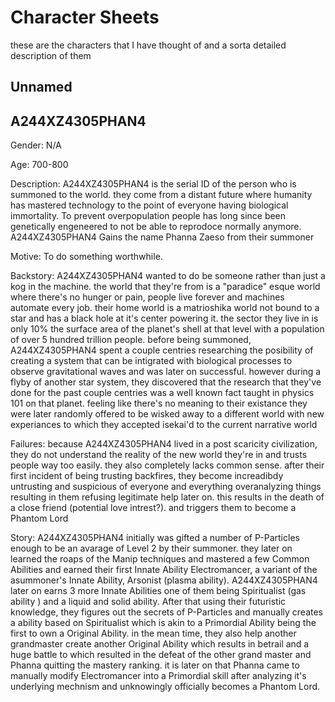 # Character Sheets
these are the characters that I have thought of and a sorta detailed description of them

## Unnamed

## A244XZ4305PHAN4

Gender: N/A

Age: 700-800

Description: A244XZ4305PHAN4 is the serial ID of the person who is summoned to the world. they come from a distant future where humanity has mastered technology to the point of everyone having biological immortality. To prevent overpopulation people has long since been genetically engeneered to not be able to reprodoce normally anymore. A244XZ4305PHAN4 Gains the name Phanna Zaeso from their summoner

Motive: To do something worthwhile.

Backstory: A244XZ4305PHAN4 wanted to do be someone rather than just a kog in the machine. the world that they're from is a "paradice" esque world where there's no hunger or pain, people live forever and machines automate every job. their home world is a matrioshika world not bound to a star and has a black hole at it's center powering it. the sector they live in is only 10% the surface area of the planet's shell at that level with a population of over 5 hundred trillion people. before being summoned, A244XZ4305PHAN4 spent a couple centries researching the posibility of creating a system that can be intigrated with biological processes to observe gravitational waves and was later on successful. however during a flyby of another star system, they discovered that the research that they've done for the past couple centries was a well known fact taught in physics 101 on that planet. feeling like there's no meaning to their existance they were later randomly offered to be wisked away to a different world with new experiances to which they accepted isekai'd to the current narrative world

Failures: because A244XZ4305PHAN4 lived in a post scaricity civilization, they do not understand the reality of the new world they're in and trusts people way too easily. they also completely lacks common sense. after their first incident of being trusting backfires, they become increadibdy untrusting and suspicious of everyone and everything overanalyzing things resulting in them refusing legitimate help later on. this results in the death of a close friend (potential love intrest?). and triggers them to become a Phantom Lord

Story: A244XZ4305PHAN4 initially was gifted a number of P-Particles enough to be an avarage of Level 2 by their summoner. they later on learned the roaps of the Manip techniques and mastered a few Common Abilities and earned their first Innate Ability Electromancer, a variant of the asummoner's Innate Ability, Arsonist (plasma ability). A244XZ4305PHAN4 later on earns 3 more Innate Abilities one of them being Spiritualist (gas ability
) and a liquid and solid ability.  After that using their futuristic knowledge, they figures out the secrets of P-Particles and manually creates a ability based on Spiritualist which is akin to a Primordial Ability being the first to own a Original Ability. in the mean time, they also help another grandmaster create another Original Ability which results in betrail and a huge battle to which resulted in the defeat of the other grand master and Phanna quitting the mastery ranking. it is later on that Phanna came to manually modify Electromancer into a Primordial skill after analyzing it's underlying mechnism and unknowingly officially becomes a Phantom Lord. 